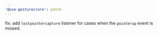 ```yaml
---
'@use-gesture/core': patch
---
```


fix: add `lostpointercapture` listener for cases when the `pointerup` event is missed.

